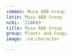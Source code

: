 ```yaml
---
common: Musa ABB Group
latin: Musa ABB Group
ncbi: '214693'
title: Musa ABB Group
group: Plants and Fungi
image: .na.character

---
```

